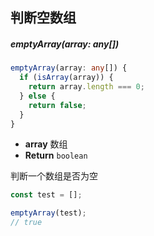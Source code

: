 ## 判断空数组

##### emptyArray(array: any[])

```typescript
emptyArray(array: any[]) {
  if (isArray(array)) {
    return array.length === 0;
  } else {
    return false;
  }
}
```

- **array** 数组
- **Return** `boolean`

判断一个数组是否为空

``` typescript
const test = [];

emptyArray(test); 
// true
```
